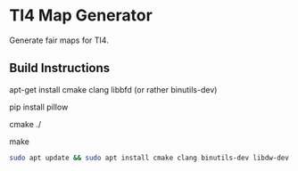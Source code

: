 # TI4 Map Generator

Generate fair maps for TI4.

## Build Instructions

apt-get install cmake clang libbfd (or rather binutils-dev)

pip install pillow

cmake ./

make

```bash
sudo apt update && sudo apt install cmake clang binutils-dev libdw-dev libdwarf-dev -y 
```
